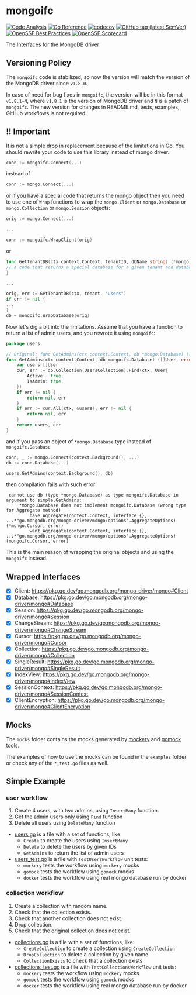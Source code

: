 # mongoifc

[![Code Analysis](https://github.com/sv-tools/mongoifc/actions/workflows/checks.yaml/badge.svg)](https://github.com/sv-tools/mongoifc/actions/workflows/checks.yaml)
[![Go Reference](https://pkg.go.dev/badge/github.com/sv-tools/mongoifc.svg)](https://pkg.go.dev/github.com/sv-tools/mongoifc)
[![codecov](https://codecov.io/gh/sv-tools/mongoifc/branch/main/graph/badge.svg?token=0XVOTDR1CW)](https://codecov.io/gh/sv-tools/mongoifc)
[![GitHub tag (latest SemVer)](https://img.shields.io/github/v/tag/sv-tools/mongoifc?style=flat)](https://github.com/sv-tools/mongoifc/releases)
[![OpenSSF Best Practices](https://www.bestpractices.dev/projects/8803/badge)](https://www.bestpractices.dev/projects/8803)
[![OpenSSF Scorecard](https://api.securityscorecards.dev/projects/github.com/{owner}/{repo}/badge)](https://securityscorecards.dev/viewer/?uri=github.com/sv-tools/mongoifc)

The Interfaces for the MongoDB driver

## Versioning Policy

The `mongoifc` code is stabilized, so now the version will match the version of the MongoDB driver since `v1.8.0`.

In case of need for bug fixes in `mongoifc`, the version will be in this format `v1.8.1+N`, where `v1.8.1` is the
version of MongoDB driver and `N` is a patch of `mongoifc`. The new version for changes in README.md, tests, examples,
GitHub workflows is not required.

## :bangbang: **Important**

It is not a simple drop in replacement because of the limitations in Go. You should rewrite your code to use this
library instead of mongo driver.

```go
conn := mongoifc.Connect(...)
```

instead of

```go
conn := mongo.Connect(...)
```

or if you have a special code that returns the mongo object then you need to use one of `Wrap` functions to wrap
the `mongo.Client` or `mongo.Database` or `mongo.Collection` or `mongo.Session` objects:

```go
orig := mongo.Connect(...)

...

conn := mongoifc.WrapClient(orig)
```

or

```go
func GetTenantDB(ctx context.Context, tenantID, dbName string) (*mongo.Database, error) {
// a code that returns a special database for a given tenant and database name
}

...

orig, err := GetTenantDB(ctx, tenant, "users")
if err != nil {
...
}
db = mongoifc.WrapDatabase(orig)
```

Now let's dig a bit into the limitations. Assume that you have a function to return a list of admin users, and you
rewrote it using `mongoifc`:

```go
package users

// Original: func GetAdmins(ctx context.Context, db *mongo.Database) ([]*User, error)
func GetAdmins(ctx context.Context, db mongoifc.Database) ([]User, error) {
	var users []User
	cur, err := db.Collection(UsersCollection).Find(ctx, User{
		Active:  true,
		IsAdmin: true,
	})
	if err != nil {
		return nil, err
	}
	if err := cur.All(ctx, &users); err != nil {
		return nil, err
	}
	return users, err
}
```

and if you pass an object of `*mongo.Database` type instead of `mongoifc.Database`

```go
conn, _ := mongo.Connect(context.Background(), ...)
db := conn.Database(...)

users.GetAdmins(context.Background(), db)
```

then compilation fails with such error:

     cannot use db (type *mongo.Database) as type mongoifc.Database in argument to simple.GetAdmins:
         *mongo.Database does not implement mongoifc.Database (wrong type for Aggregate method)
             have Aggregate(context.Context, interface {}, ...*"go.mongodb.org/mongo-driver/mongo/options".AggregateOptions) (*mongo.Cursor, error)
             want Aggregate(context.Context, interface {}, ...*"go.mongodb.org/mongo-driver/mongo/options".AggregateOptions) (mongoifc.Cursor, error)

This is the main reason of wrapping the original objects and using the `mongoifc` instead.

## Wrapped Interfaces

- [x] Client: https://pkg.go.dev/go.mongodb.org/mongo-driver/mongo#Client
- [x] Database: https://pkg.go.dev/go.mongodb.org/mongo-driver/mongo#Database
- [x] Session: https://pkg.go.dev/go.mongodb.org/mongo-driver/mongo#Session
- [x] ChangeStream: https://pkg.go.dev/go.mongodb.org/mongo-driver/mongo#ChangeStream
- [x] Cursor: https://pkg.go.dev/go.mongodb.org/mongo-driver/mongo#Cursor
- [x] Collection: https://pkg.go.dev/go.mongodb.org/mongo-driver/mongo#Collection
- [x] SingleResult: https://pkg.go.dev/go.mongodb.org/mongo-driver/mongo#SingleResult
- [x] IndexView: https://pkg.go.dev/go.mongodb.org/mongo-driver/mongo#IndexView
- [x] SessionContext: https://pkg.go.dev/go.mongodb.org/mongo-driver/mongo#SessionContext
- [x] ClientEncryption: https://pkg.go.dev/go.mongodb.org/mongo-driver/mongo#ClientEncryption

## Mocks

The `mocks` folder contains the mocks generated by [mockery](https://github.com/vektra/mockery)
and [gomock](https://github.com/uber-go/mock) tools.

The examples of how to use the mocks can be found in the `examples` folder or check any of the `*_test.go` files as
well.

## Simple Example

### user workflow
1. Create 4 users, with two admins, using `InsertMany` function.
2. Get the admin users only using `Find` function
3. Delete all users using `DeleteMany` function

* [users.go](https://github.com/sv-tools/mongoifc/blob/main/examples/simple/users.go) is a file with a set of functions, like:
  * `Create` to create the users using `InsertMany`
  * `Delete` to delete the users by given IDs
  * `GetAdmins` to return the list of admin users
* [users_test.go](https://github.com/sv-tools/mongoifc/blob/main/examples/simple/users_test.go) is a file with `TestUsersWorkflow` unit tests:
  * `mockery` tests the workflow using `mockery` mocks
  * `gomock` tests the workflow using `gomock` mocks
  * `docker` tests the workflow using real mongo database run by docker

### collection workflow
1. Create a collection with random name.
2. Check that the collection exists.
3. Check that another collection does not exist.
4. Drop collection.
5. Check that the original collection does not exist.

* [collections.go](https://github.com/sv-tools/mongoifc/blob/main/examples/simple/collections.go) is a file with a set of functions, like:
  * `CreateCollection` to create a collection using `CreateCollection`
  * `DropCollection` to delete a collection by given name
  * `CollectionExists` to check that a collection exists
* [collections_test.go](https://github.com/sv-tools/mongoifc/blob/main/examples/simple/collections_test.go) is a file with `TestCollectionsWorkflow` unit tests:
  * `mockery` tests the workflow using `mockery` mocks
  * `gomock` tests the workflow using `gomock` mocks
  * `docker` tests the workflow using real mongo database run by docker
